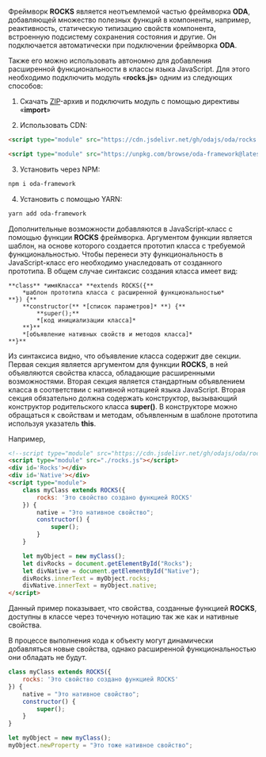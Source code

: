 ﻿Фреймворк **ROCKS** является неотъемлемой частью фреймворка **ODA**, добавляющей множество полезных функций в компоненты, например, реактивность, статическую типизацию свойств компонента, встроенную подсистему сохранения состояния и другие. Он подключается автоматически при подключении фреймворка **ODA**.

Также его можно использовать автономно для добавления расширенной функциональности в классы языка JavaScript. Для этого необходимо подключить модуль «**rocks.js**» одним из следующих способов:

1. Скачать [ZIP](https://github.com/odajs/oda/archive/refs/heads/main.zip)-архив и подключить модуль с помощью директивы «**import**» 

2. Использовать CDN:

```html _hideGutter_
<script type="module" src="https://cdn.jsdelivr.net/gh/odajs/oda/rocks.js"></script>
```

```html _hideGutter_
<script type="module" src="https://unpkg.com/browse/oda-framework@latest/rocks.js"></script>
```

3. Установить через NPM:

```html _hideGutter_
npm i oda-framework
```

4. Установить с помощью YARN:

```html _hideGutter_
yarn add oda-framework
```

Дополнительные возможности добавляются в JavaScript-класс с помощью функции **ROCKS** фреймворка. Аргументом функции является шаблон, на основе которого создается прототип класса с требуемой функциональностью. Чтобы перенеси эту функциональность в JavaScript-класс его необходимо унаследовать от созданного прототипа. В общем случае синтаксис создания класса имеет вид:

```javascript_md
**class** *имяКласса* **extends ROCKS({**
    *шаблон прототипа класса с расширенной функциональностью*
**}) {**
    **constructor(** *[список параметров]* **) {**
        **super();**
        *[код инициализации класса]*
    **}**
    *[объявление нативных свойств и методов класса]*
**}**
```

Из синтаксиса видно, что объявление класса содержит две секции. Первая секция является аргументом для функции **ROCKS**, в ней объявляются свойства класса, обладающие расширенными возможностями. Вторая секция является стандартным объявлением класса в соответствии с нативной нотацией языка JavaScript. Вторая секция обязательно должна содержать конструктор, вызывающий конструктор родительского класса **super()**. В конструкторе можно обращаться к свойствам и методам, объявленным в шаблоне прототипа используя указатель **this**.

Например,

```html run_edit_h=45_
<!--script type="module" src="https://cdn.jsdelivr.net/gh/odajs/oda/rocks.js"></script-->
<script type="module" src="./rocks.js"></script>
<div id='Rocks'></div>
<div id='Native'></div>
<script type="module">
    class myClass extends ROCKS({
        rocks: 'Это свойство создано функцией ROCKS'
    }) {
        native = "Это нативное свойство";
        constructor() {
            super();
        }
    }

    let myObject = new myClass();
    let divRocks = document.getElementById("Rocks");
    let divNative = document.getElementById("Native");
    divRocks.innerText = myObject.rocks;
    divNative.innerText = myObject.native;
</script>
```

Данный пример показывает, что свойства, созданные функцией **ROCKS**, доступны в классе через точечную нотацию так же как и нативные свойства.

В процессе выполнения кода к объекту могут динамически добавляться новые свойства, однако расширенной функциональностью они обладать не будут.

```javascript
class myClass extends ROCKS({
    rocks: 'Это свойство создано функцией ROCKS'
}) {
    native = "Это нативное свойство";
    constructor() {
        super();
    }
}

let myObject = new myClass();
myObject.newProperty = "Это тоже нативное свойство";
```
